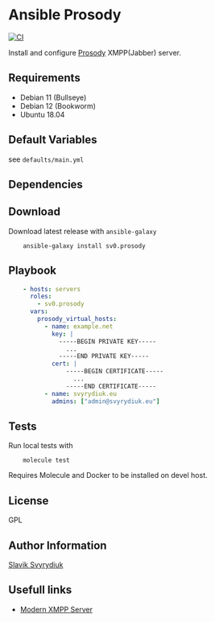 # Ansible Prosody

[![CI](https://github.com/sv0/ansible-prosody/actions/workflows/ci.yml/badge.svg)](https://github.com/sv0/ansible-prosody/actions/workflows/ci.yml)

Install and configure [Prosody](http://prosody.im/) XMPP(Jabber) server.

## Requirements

- Debian 11 (Bullseye)
- Debian 12 (Bookworm)
- Ubuntu 18.04

## Default Variables

see `defaults/main.yml`

## Dependencies

## Download

Download latest release with `ansible-galaxy`

```shell
    ansible-galaxy install sv0.prosody
```

## Playbook

```yaml
    - hosts: servers
      roles:
        - sv0.prosody
      vars:
        prosody_virtual_hosts:
          - name: example.net
            key: |
              -----BEGIN PRIVATE KEY-----
                ...
              -----END PRIVATE KEY-----
            cert: |
                -----BEGIN CERTIFICATE-----
                  ...
                -----END CERTIFICATE-----
          - name: svyrydiuk.eu
            admins: ["admin@svyrydiuk.eu"]
```

## Tests

Run local tests with

```shell
    molecule test
```

Requires Molecule and Docker to be installed on devel host.

## License

GPL

## Author Information

[Slavik Svyrydiuk](https://slavik.svyrydiuk.eu/about.html)

## Usefull links

- [Modern XMPP Server](https://docs.trueelena.org/self_hosting/modern_xmpp_server/index.html)
